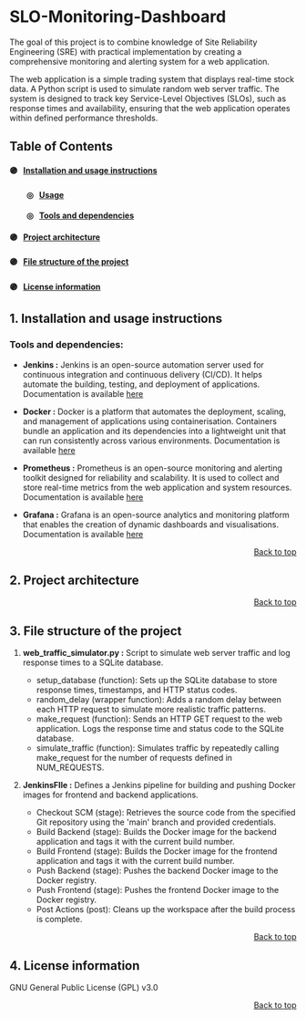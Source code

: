 # SLO-Monitoring-Dashboard

The goal of this project is to combine knowledge of Site Reliability Engineering (SRE) with practical implementation by creating a comprehensive monitoring and alerting system for a web application.

The web application is a simple trading system that displays real-time stock data. A Python script is used to simulate random web server traffic. The system is designed to track key Service-Level Objectives (SLOs), such as response times and availability, ensuring that the web application operates within defined performance thresholds.


## Table of Contents

#### 🟣 &nbsp; [Installation and usage instructions](#1-installation-and-usage-instructions)
#### &nbsp;&nbsp;&nbsp;&nbsp;&nbsp;&nbsp;&nbsp;&nbsp; ◎ &nbsp; [Usage ]()
#### &nbsp;&nbsp;&nbsp;&nbsp;&nbsp;&nbsp;&nbsp;&nbsp; ◎ &nbsp; [Tools and dependencies]()


#### 🟣 &nbsp; [Project architecture](#2-project-architecture)
#### 🟣 &nbsp; [File structure of the project](#3-file-structure-of-the-project)
#### 🟣 &nbsp; [License information](#4-license-information)


## 1. Installation and usage instructions

### Tools and dependencies:

- **Jenkins :** Jenkins is an open-source automation server used for continuous integration and continuous delivery (CI/CD). It helps automate the building, testing, and deployment of applications. Documentation is available [here](https://www.jenkins.io/doc/)

- **Docker :** Docker is a platform that automates the deployment, scaling, and management of applications using containerisation. Containers bundle an application and its dependencies into a lightweight unit that can run consistently across various environments. Documentation is available [here](https://docs.docker.com/)

- **Prometheus :** Prometheus is an open-source monitoring and alerting toolkit designed for reliability and scalability. It is used to collect and store real-time metrics from the web application and system resources. Documentation is available [here](https://prometheus.io/docs/)

- **Grafana :** Grafana is an open-source analytics and monitoring platform that enables the creation of dynamic dashboards and visualisations. Documentation is available [here](https://grafana.com/docs/)


<div align="right">

[Back to top](#slo-monitoring-dashboard)
</div> 

## 2. Project architecture 



<div align="right">

[Back to top](#slo-monitoring-dashboard)
</div> 

## 3. File structure of the project

1. **web_traffic_simulator.py :** Script to simulate web server traffic and log response times to a SQLite database.

    - setup_database (function): Sets up the SQLite database to store response times, timestamps, and HTTP status codes.
    - random_delay (wrapper function): Adds a random delay between each HTTP request to simulate more realistic traffic patterns.
    - make_request (function): Sends an HTTP GET request to the web application. Logs the response time and status code to the SQLite database.
    - simulate_traffic (function): Simulates traffic by repeatedly calling make_request for the number of requests defined in NUM_REQUESTS.

1. **JenkinsFIle :** Defines a Jenkins pipeline for building and pushing Docker images for frontend and backend applications.

    - Checkout SCM (stage): Retrieves the source code from the specified Git repository using the 'main' branch and provided credentials.
    - Build Backend (stage): Builds the Docker image for the backend application and tags it with the current build number.
    - Build Frontend (stage): Builds the Docker image for the frontend application and tags it with the current build number.
    - Push Backend (stage): Pushes the backend Docker image to the Docker registry.
    - Push Frontend (stage): Pushes the frontend Docker image to the Docker registry.
    - Post Actions (post): Cleans up the workspace after the build process is complete.


<div align="right">

[Back to top](#slo-monitoring-dashboard)
</div> 

## 4. License information
GNU General Public License (GPL) v3.0

<div align="right">

[Back to top](#slo-monitoring-dashboard)
</div> 